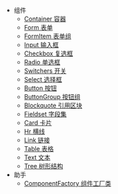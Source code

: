 * 组件
  * [Container 容器](/components/container.md)
  * [Form 表单](/components/form.md)
  * [FormItem 表单组](/components/form-item.md)
  * [Input 输入框](/components/input.md)
  * [Checkbox 复选框](/components/checkbox.md)
  * [Radio 单选框](/components/radio.md)
  * [Switchers 开关](/components/switchers.md)
  * [Select 选择框](/components/select.md)
  * [Button 按钮](/components/button.md)
  * [ButtonGroup 按钮组](/components/button-group.md)
  * [Blockquote 引用区块](/components/blockquote.md)
  * [Fieldset 字段集](/components/fieldset.md)
  * [Card 卡片](/components/card.md)
  * [Hr 横线](/components/hr.md)
  * [Link 链接](/components/link.md)
  * [Table 表格](/components/table.md)
  * [Text 文本](/components/text.md)
  * [Tree 树形结构](/components/tree.md)
* 助手
  * [ComponentFactory 组件工厂类](./class/component-factory.md)
